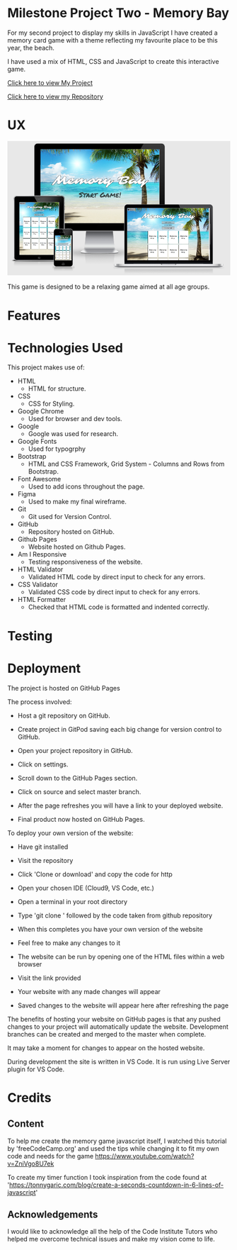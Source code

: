 # Milestone Project Two - Memory Bay

For my second project to display my skills in JavaScript I have created a memory card game with a theme reflecting my favourite place to be this year, the beach.

I have used a mix of HTML, CSS and JavaScript to create this interactive game. 

[Click here to view My Project](https://amykeedwell.github.io/2-Milestone-Project-Memory-Bay/)

[Click here to view my Repository](https://github.com/AmyKeedwell/2-Milestone-Project-Memory-Bay)

# UX

![AmIResponsive](assets/README.images/AmIResponsive.PNG)

This game is designed to be a relaxing game aimed at all age groups. 

# Features

# Technologies Used

This project makes use of:

* HTML
    * HTML for structure.
* CSS
    * CSS for Styling.
* Google Chrome
    * Used for browser and dev tools.
* Google
    * Google was used for research.
* Google Fonts
    * Used for typogrphy
* Bootstrap
    * HTML and CSS Framework, Grid System - Columns and Rows from Bootstrap.
* Font Awesome
    * Used to add icons throughout the page.
* Figma
    * Used to make my final wireframe.
* Git
    * Git used for Version Control.
* GitHub
    * Repository hosted on GitHub.
* Github Pages
    * Website hosted on Github Pages.
* Am I Responsive
    * Testing responsiveness of the website.
* HTML Validator
    * Validated HTML code by direct input to check for any errors.
* CSS Validator
    * Validated CSS code by direct input to check for any errors.
* HTML Formatter
    * Checked that HTML code is formatted and indented correctly.

# Testing

# Deployment
The project is hosted on GitHub Pages

The process involved:

* Host a git repository on GitHub.

* Create project in GitPod saving each big change for version control to GitHub.

* Open your project repository in GitHub.

* Click on settings.

* Scroll down to the GitHub Pages section.

* Click on source and select master branch.

* After the page refreshes you will have a link to your deployed website.

* Final product now hosted on GitHub Pages.

To deploy your own version of the website:

* Have git installed

* Visit the repository

* Click 'Clone or download' and copy the code for http

* Open your chosen IDE (Cloud9, VS Code, etc.)

* Open a terminal in your root directory

* Type 'git clone ' followed by the code taken from github repository

* When this completes you have your own version of the website

* Feel free to make any changes to it

* The website can be run by opening one of the HTML files within a web browser

* Visit the link provided

* Your website with any made changes will appear

* Saved changes to the website will appear here after refreshing the page

The benefits of hosting your website on GitHub pages is that any pushed changes to your project will automatically update the website. Development branches can be created and merged to the master when complete.

It may take a moment for changes to appear on the hosted website.

During development the site is written in VS Code. It is run using Live Server plugin for VS Code.

# Credits 

## Content

To help me create the memory game javascript itself, I watched this tutorial by 'freeCodeCamp.org' and used the tips while changing it to fit my own code and needs for the game https://www.youtube.com/watch?v=ZniVgo8U7ek

To create my timer function I took inspiration from the code found at 'https://tonnygaric.com/blog/create-a-seconds-countdown-in-6-lines-of-javascript'
## Acknowledgements

I would like to acknowledge all the help of the Code Institute Tutors who helped me overcome technical issues and make my vision come to life. 